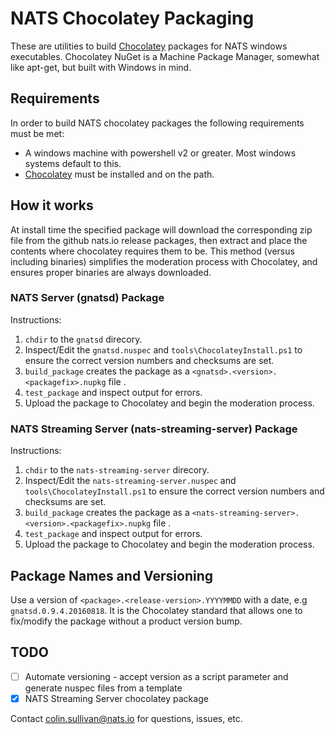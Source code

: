 # NATS Chocolatey Packaging

These are utilities to build [Chocolatey](https://chocolatey.org/) packages for NATS windows executables.  Chocolatey NuGet is a Machine Package Manager, somewhat like apt-get, but built with Windows in mind.

## Requirements
In order to build NATS chocolatey packages the following requirements must be met:

* A windows machine with powershell v2 or greater.  Most windows systems default to this.
* [Chocolatey](https://chocolatey.org/) must be installed and on the path.

## How it works
At install time the specified package will download the corresponding zip file from the github nats.io release packages, then extract and place the contents where chocolatey requires them to be.  This method (versus including binaries) simplifies the moderation process with Chocolatey, and ensures proper binaries are always downloaded.

### NATS Server (gnatsd) Package

Instructions:

1. `chdir` to the `gnatsd` direcory.
2. Inspect/Edit the `gnatsd.nuspec` and `tools\ChocolateyInstall.ps1` to ensure the correct version numbers and checksums are set.
3. `build_package` creates the package as a `<gnatsd>.<version>.<packagefix>.nupkg` file .
4. `test_package` and inspect output for errors.
4. Upload the package to Chocolatey and begin the moderation process.
 
### NATS Streaming Server (nats-streaming-server) Package

Instructions:

1. `chdir` to the `nats-streaming-server` direcory.
2. Inspect/Edit the `nats-streaming-server.nuspec` and `tools\ChocolateyInstall.ps1` to ensure the correct version numbers and checksums are set.
3. `build_package` creates the package as a `<nats-streaming-server>.<version>.<packagefix>.nupkg` file .
4. `test_package` and inspect output for errors.
4. Upload the package to Chocolatey and begin the moderation process.

## Package Names and Versioning

Use a version of `<package>.<release-version>.YYYYMMDD` with a date, e.g `gnatsd.0.9.4.20160818`.  It is the Chocolatey standard that allows one to fix/modify the package without a product version bump.

## TODO

- [ ] Automate versioning - accept version as a script parameter and generate nuspec files from a template
- [X] NATS Streaming Server chocolatey package

Contact <colin.sullivan@nats.io> for questions, issues, etc.
